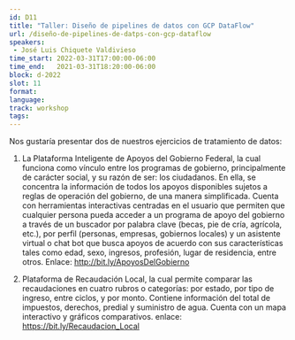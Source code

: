 ```yaml
---
id: D11
title: "Taller: Diseño de pipelines de datos con GCP DataFlow"
url: /diseño-de-pipelines-de-datps-con-gcp-dataflow
speakers:
 - José Luis Chiquete Valdivieso
time_start: 2022-03-31T17:00:00-06:00
time_end:   2021-03-31T18:20:00-06:00
block: d-2022
slot: 11
format: 
language: 
track: workshop
tags:
---
```


Nos gustaría presentar dos de nuestros ejercicios de tratamiento de datos: 

1. La Plataforma Inteligente de Apoyos del Gobierno Federal, la cual funciona como vínculo entre los programas de gobierno, principalmente de carácter social, y su razón de ser: los ciudadanos. En ella, se concentra la información de todos los apoyos disponibles sujetos a reglas de operación del gobierno, de una manera simplificada. Cuenta con herramientas interactivas centradas en el usuario que permiten que cualquier persona pueda acceder a un programa de apoyo del gobierno a través de un buscador por palabra clave (becas, pie de cría, agrícola, etc.), por perfil (personas, empresas, gobiernos locales) y un asistente virtual o chat bot que busca apoyos de acuerdo con sus características tales como edad, sexo, ingresos, profesión, lugar de residencia, entre otros.
Enlace: http://bit.ly/ApoyosDelGobierno

2. Plataforma de Recaudación Local, la cual permite comparar las recaudaciones en cuatro rubros o categorías: por estado, por tipo de ingreso, entre ciclos, y por monto. Contiene información del total de impuestos, derechos, predial y suministro de agua.
Cuenta con un mapa interactivo y gráficos comparativos.
enlace: https://bit.ly/Recaudacion_Local

